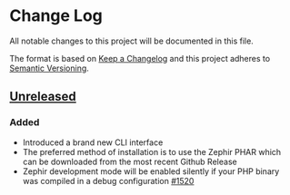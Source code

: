# Change Log
All notable changes to this project will be documented in this file.

The format is based on [Keep a Changelog](http://keepachangelog.com/)
and this project adheres to [Semantic Versioning](http://semver.org/).

## [Unreleased]
### Added
- Introduced a brand new CLI interface
- The preferred method of installation is to use the Zephir PHAR
  which can be downloaded from the most recent Github Release
- Zephir development mode will be enabled silently if your PHP binary was compiled in
  a debug configuration [#1520](https://github.com/phalcon/zephir/issues/1520)

[Unreleased]: https://github.com/phalcon/zephir/compare/0.11.3...HEAD
